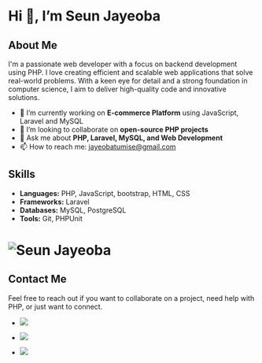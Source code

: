 # Hi 👋, I’m Seun Jayeoba

## About Me

I'm a passionate web developer with a focus on backend development using PHP. I love creating efficient and scalable web applications that solve real-world problems. With a keen eye for detail and a strong foundation in computer science, I aim to deliver high-quality code and innovative solutions.

- 🔭 I’m currently working on **E-commerce Platform** using JavaScript, Laravel and MySQL
- 👯 I’m looking to collaborate on **open-source PHP projects**
- 💬 Ask me about **PHP, Laravel, MySQL, and Web Development**
- 📫 How to reach me: [jayeobatumise@gmail.com](mailto:jayeobatumise@gmail.com)

## Skills

- **Languages:** PHP, JavaScript, bootstrap, HTML, CSS
- **Frameworks:** Laravel
- **Databases:** MySQL, PostgreSQL
- **Tools:** Git, PHPUnit

# ![Seun Jayeoba](https://github-readme-stats.vercel.app/api?username=SeunScript&show_icons=true&theme=cobalt&hide_title=true)

## Contact Me

Feel free to reach out if you want to collaborate on a project, need help with PHP, or just want to connect.


- [![](https://img.shields.io/badge/Linkedin-Connect-blue)](https://linkedin.com/jayeoba_tunmise)

- [![](https://img.shields.io/badge/Twitter-Connect-blue)](https://twitter.com/kingforce_it)

- [![](https://img.shields.io/badge/Email-Connect-blue)](mailto:jayeobatumise@gmail.com)







